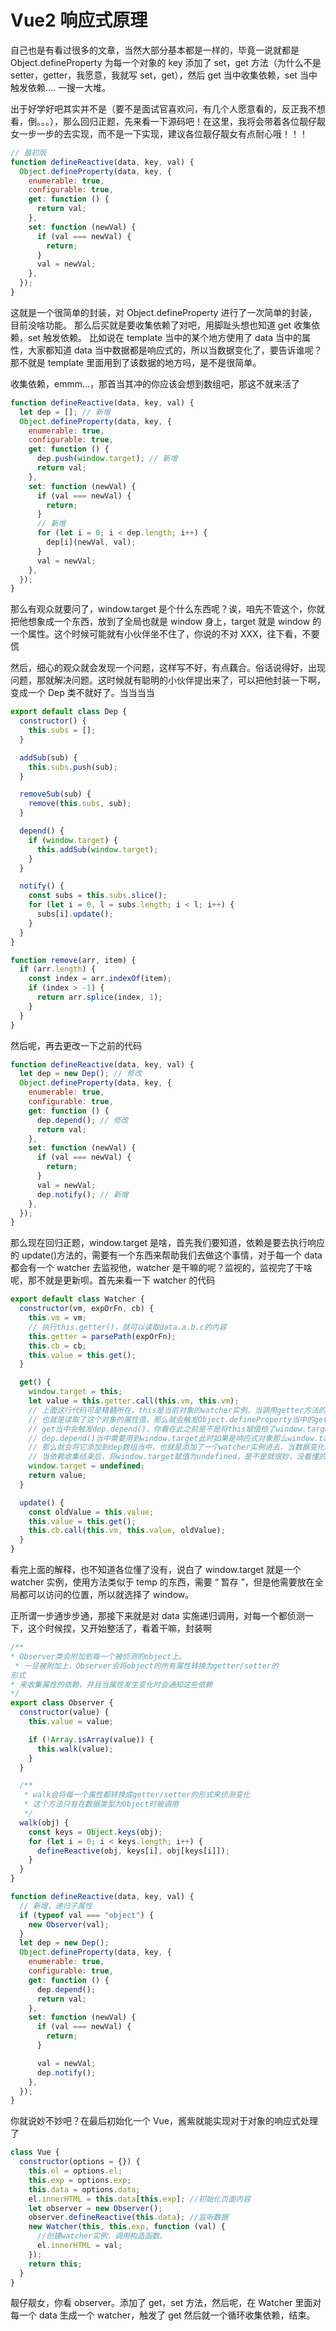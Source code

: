 # Vue2 响应式原理

自己也是有看过很多的文章，当然大部分基本都是一样的，毕竟一说就都是 Object.defineProperty 为每一个对象的 key 添加了 set，get 方法（为什么不是 setter，getter，我愿意，我就写 set，get），然后 get 当中收集依赖，set 当中触发依赖.... 一搜一大堆。

出于好学好吧其实并不是（要不是面试官喜欢问，有几个人愿意看的，反正我不想看，倒。。。），那么回归正题，先来看一下源码吧！在这里，我将会带着各位靓仔靓女一步一步的去实现，而不是一下实现，建议各位靓仔靓女有点耐心哦！！！

```js
// 最初版
function defineReactive(data, key, val) {
  Object.defineProperty(data, key, {
    enumerable: true,
    configurable: true,
    get: function () {
      return val;
    },
    set: function (newVal) {
      if (val === newVal) {
        return;
      }
      val = newVal;
    },
  });
}
```

这就是一个很简单的封装，对 Object.defineProperty 进行了一次简单的封装，目前没啥功能。
那么后买就是要收集依赖了对吧，用脚趾头想也知道 get 收集依赖，set 触发依赖。
比如说在 template 当中的某个地方使用了 data 当中的属性，大家都知道 data 当中数据都是响应式的，所以当数据变化了，要告诉谁呢？那不就是 template 里面用到了该数据的地方吗，是不是很简单。

收集依赖，emmm...，那首当其冲的你应该会想到数组吧，那这不就来活了

```js
function defineReactive(data, key, val) {
  let dep = []; // 新增
  Object.defineProperty(data, key, {
    enumerable: true,
    configurable: true,
    get: function () {
      dep.push(window.target); // 新增
      return val;
    },
    set: function (newVal) {
      if (val === newVal) {
        return;
      }
      // 新增
      for (let i = 0; i < dep.length; i++) {
        dep[i](newVal, val);
      }
      val = newVal;
    },
  });
}
```

那么有观众就要问了，window.target 是个什么东西呢？诶，咱先不管这个，你就把他想象成一个东西，放到了全局也就是 window 身上，target 就是 window 的一个属性。这个时候可能就有小伙伴坐不住了，你说的不对 XXX，往下看，不要慌

然后，细心的观众就会发现一个问题，这样写不好，有点藕合。俗话说得好，出现问题，那就解决问题。这时候就有聪明的小伙伴提出来了，可以把他封装一下啊，变成一个 Dep 类不就好了。当当当当

```js
export default class Dep {
  constructor() {
    this.subs = [];
  }

  addSub(sub) {
    this.subs.push(sub);
  }

  removeSub(sub) {
    remove(this.subs, sub);
  }

  depend() {
    if (window.target) {
      this.addSub(window.target);
    }
  }

  notify() {
    const subs = this.subs.slice();
    for (let i = 0, l = subs.length; i < l; i++) {
      subs[i].update();
    }
  }
}

function remove(arr, item) {
  if (arr.length) {
    const index = arr.indexOf(item);
    if (index > -1) {
      return arr.splice(index, 1);
    }
  }
}
```

然后呢，再去更改一下之前的代码

```js
function defineReactive(data, key, val) {
  let dep = new Dep(); // 修改
  Object.defineProperty(data, key, {
    enumerable: true,
    configurable: true,
    get: function () {
      dep.depend(); // 修改
      return val;
    },
    set: function (newVal) {
      if (val === newVal) {
        return;
      }
      val = newVal;
      dep.notify(); // 新增
    },
  });
}
```

那么现在回归正题，window.target 是啥，首先我们要知道，依赖是要去执行响应的 update()方法的，需要有一个东西来帮助我们去做这个事情，对于每一个 data 都会有一个 watcher 去监视他，watcher 是干嘛的呢？监视的，监视完了干啥呢，那不就是更新呗。首先来看一下 watcher 的代码

```js
export default class Watcher {
  constructor(vm, expOrFn, cb) {
    this.vm = vm;
    // 执行this.getter()，就可以读取data.a.b.c的内容
    this.getter = parsePath(expOrFn);
    this.cb = cb;
    this.value = this.get();
  }

  get() {
    window.target = this;
    let value = this.getter.call(this.vm, this.vm);
    // 上面这行代码可是精髓所在，this是当前对象的watcher实例，当调用getter方法的时候
    // 也就是读取了这个对象的属性值，那么就会触发Object.defineProperty当中的get方法
    // get当中会触发dep.depend()，你看在此之前是不是将this赋值给了window.target
    // dep.depend()当中需要用到window.target此时如果是响应式对象那么window.target必定是一个watcher实例
    // 那么就会将它添加到dep数组当中，也就是添加了一个watcher实例进去，当数据变化时，调用下面的update方法去执行更新
    // 当依赖收集结束后，将window.target赋值为undefined，是不是就很妙，没看懂的多串一下代码之间的联系
    window.target = undefined;
    return value;
  }

  update() {
    const oldValue = this.value;
    this.value = this.get();
    this.cb.call(this.vm, this.value, oldValue);
  }
}
```

看完上面的解释，也不知道各位懂了没有，说白了 window.target 就是一个 watcher 实例，使用方法类似于 temp 的东西，需要 “ 暂存 ”，但是他需要放在全局都可以访问的位置，所以就选择了 window。

正所谓一步通步步通，那接下来就是对 data 实施递归调用，对每一个都侦测一下，这个时候捏，又开始整活了，看着干嘛，封装啊

```js
/**
* Observer类会附加到每一个被侦测的object上。
 * 一旦被附加上，Observer会将object的所有属性转换为getter/setter的
形式
* 来收集属性的依赖，并且当属性发生变化时会通知这些依赖
*/
export class Observer {
  constructor(value) {
    this.value = value;

    if (!Array.isArray(value)) {
      this.walk(value);
    }
  }

  /**
   * walk会将每一个属性都转换成getter/setter的形式来侦测变化
   * 这个方法只有在数据类型为Object时被调用
   */
  walk(obj) {
    const keys = Object.keys(obj);
    for (let i = 0; i < keys.length; i++) {
      defineReactive(obj, keys[i], obj[keys[i]]);
    }
  }
}

function defineReactive(data, key, val) {
  // 新增，递归子属性
  if (typeof val === "object") {
    new Observer(val);
  }
  let dep = new Dep();
  Object.defineProperty(data, key, {
    enumerable: true,
    configurable: true,
    get: function () {
      dep.depend();
      return val;
    },
    set: function (newVal) {
      if (val === newVal) {
        return;
      }

      val = newVal;
      dep.notify();
    },
  });
}
```

你就说妙不妙吧？在最后初始化一个 Vue，酱紫就能实现对于对象的响应式处理了

```js
class Vue {
  constructor(options = {}) {
    this.el = options.el;
    this.exp = options.exp;
    this.data = options.data;
    el.innerHTML = this.data[this.exp]; //初始化页面内容
    let observer = new Observer();
    observer.defineReactive(this.data); //监听数据
    new Watcher(this, this.exp, function (val) {
      //创建watcher实例，调用构造函数。
      el.innerHTML = val;
    });
    return this;
  }
}
```

靓仔靓女，你看 observer。添加了 get，set 方法，然后呢，在 Watcher 里面对每一个 data 生成一个 watcher，触发了 get 然后就一个循环收集依赖，结束。
